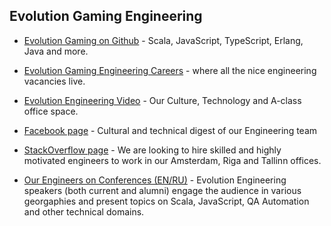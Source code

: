 ## Evolution Gaming Engineering

- [Evolution Gaming on Github](https://github.com/evolution-gaming) - Scala, JavaScript, TypeScript, Erlang, Java and more.

- [Evolution Gaming Engineering Careers](https://www.evolutiongamingcareers.com/engineering-positions/) - where all the nice engineering vacancies live.

- [Evolution Engineering Video](https://www.youtube.com/watch?v=-kiFhekCUkw) - Our Culture, Technology and A-class office space.

- [Facebook page](https://www.facebook.com/evoneering/) - Cultural and technical digest of our Engineering team

- [StackOverflow page](https://stackoverflow.com/jobs/companies/evolution-gaming) - We are looking to hire skilled and highly motivated engineers to work in our Amsterdam, Riga and Tallinn offices.

- [Our Engineers on Conferences (EN/RU)](https://www.youtube.com/playlist?list=PLSZSH9SHd-WD8SVS2TBI9UaHpFypkipXy) - Evolution Engineering speakers (both current and alumni) engage the audience in various georgaphies and present topics on Scala, JavaScript, QA Automation and other technical domains.
